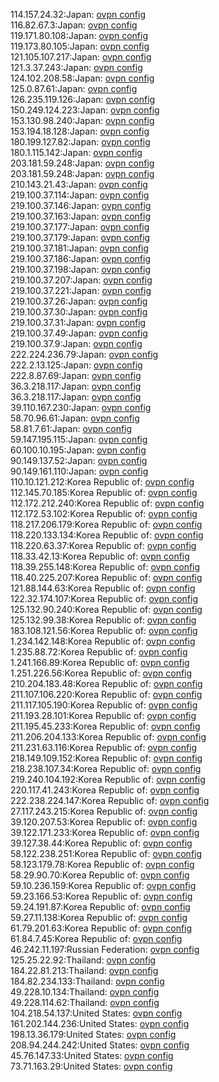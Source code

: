 114.157.24.32:Japan: [ovpn config](vpn/114_157_24_32.ovpn)  
116.82.67.3:Japan: [ovpn config](vpn/116_82_67_3.ovpn)  
119.171.80.108:Japan: [ovpn config](vpn/119_171_80_108.ovpn)  
119.173.80.105:Japan: [ovpn config](vpn/119_173_80_105.ovpn)  
121.105.107.217:Japan: [ovpn config](vpn/121_105_107_217.ovpn)  
121.3.37.243:Japan: [ovpn config](vpn/121_3_37_243.ovpn)  
124.102.208.58:Japan: [ovpn config](vpn/124_102_208_58.ovpn)  
125.0.87.61:Japan: [ovpn config](vpn/125_0_87_61.ovpn)  
126.235.119.126:Japan: [ovpn config](vpn/126_235_119_126.ovpn)  
150.249.124.223:Japan: [ovpn config](vpn/150_249_124_223.ovpn)  
153.130.98.240:Japan: [ovpn config](vpn/153_130_98_240.ovpn)  
153.194.18.128:Japan: [ovpn config](vpn/153_194_18_128.ovpn)  
180.199.127.82:Japan: [ovpn config](vpn/180_199_127_82.ovpn)  
180.1.115.142:Japan: [ovpn config](vpn/180_1_115_142.ovpn)  
203.181.59.248:Japan: [ovpn config](vpn/203_181_59_248.ovpn)  
203.181.59.248:Japan: [ovpn config](vpn/203_181_59_248.ovpn)  
210.143.21.43:Japan: [ovpn config](vpn/210_143_21_43.ovpn)  
219.100.37.114:Japan: [ovpn config](vpn/219_100_37_114.ovpn)  
219.100.37.146:Japan: [ovpn config](vpn/219_100_37_146.ovpn)  
219.100.37.163:Japan: [ovpn config](vpn/219_100_37_163.ovpn)  
219.100.37.177:Japan: [ovpn config](vpn/219_100_37_177.ovpn)  
219.100.37.179:Japan: [ovpn config](vpn/219_100_37_179.ovpn)  
219.100.37.181:Japan: [ovpn config](vpn/219_100_37_181.ovpn)  
219.100.37.186:Japan: [ovpn config](vpn/219_100_37_186.ovpn)  
219.100.37.198:Japan: [ovpn config](vpn/219_100_37_198.ovpn)  
219.100.37.207:Japan: [ovpn config](vpn/219_100_37_207.ovpn)  
219.100.37.221:Japan: [ovpn config](vpn/219_100_37_221.ovpn)  
219.100.37.26:Japan: [ovpn config](vpn/219_100_37_26.ovpn)  
219.100.37.30:Japan: [ovpn config](vpn/219_100_37_30.ovpn)  
219.100.37.31:Japan: [ovpn config](vpn/219_100_37_31.ovpn)  
219.100.37.49:Japan: [ovpn config](vpn/219_100_37_49.ovpn)  
219.100.37.9:Japan: [ovpn config](vpn/219_100_37_9.ovpn)  
222.224.236.79:Japan: [ovpn config](vpn/222_224_236_79.ovpn)  
222.2.13.125:Japan: [ovpn config](vpn/222_2_13_125.ovpn)  
222.8.87.69:Japan: [ovpn config](vpn/222_8_87_69.ovpn)  
36.3.218.117:Japan: [ovpn config](vpn/36_3_218_117.ovpn)  
36.3.218.117:Japan: [ovpn config](vpn/36_3_218_117.ovpn)  
39.110.167.230:Japan: [ovpn config](vpn/39_110_167_230.ovpn)  
58.70.96.61:Japan: [ovpn config](vpn/58_70_96_61.ovpn)  
58.81.7.61:Japan: [ovpn config](vpn/58_81_7_61.ovpn)  
59.147.195.115:Japan: [ovpn config](vpn/59_147_195_115.ovpn)  
60.100.10.195:Japan: [ovpn config](vpn/60_100_10_195.ovpn)  
90.149.137.52:Japan: [ovpn config](vpn/90_149_137_52.ovpn)  
90.149.161.110:Japan: [ovpn config](vpn/90_149_161_110.ovpn)  
110.10.121.212:Korea Republic of: [ovpn config](vpn/110_10_121_212.ovpn)  
112.145.70.185:Korea Republic of: [ovpn config](vpn/112_145_70_185.ovpn)  
112.172.212.240:Korea Republic of: [ovpn config](vpn/112_172_212_240.ovpn)  
112.172.53.102:Korea Republic of: [ovpn config](vpn/112_172_53_102.ovpn)  
118.217.206.179:Korea Republic of: [ovpn config](vpn/118_217_206_179.ovpn)  
118.220.133.134:Korea Republic of: [ovpn config](vpn/118_220_133_134.ovpn)  
118.220.63.37:Korea Republic of: [ovpn config](vpn/118_220_63_37.ovpn)  
118.33.42.13:Korea Republic of: [ovpn config](vpn/118_33_42_13.ovpn)  
118.39.255.148:Korea Republic of: [ovpn config](vpn/118_39_255_148.ovpn)  
118.40.225.207:Korea Republic of: [ovpn config](vpn/118_40_225_207.ovpn)  
121.88.144.63:Korea Republic of: [ovpn config](vpn/121_88_144_63.ovpn)  
122.32.174.107:Korea Republic of: [ovpn config](vpn/122_32_174_107.ovpn)  
125.132.90.240:Korea Republic of: [ovpn config](vpn/125_132_90_240.ovpn)  
125.132.99.38:Korea Republic of: [ovpn config](vpn/125_132_99_38.ovpn)  
183.108.121.56:Korea Republic of: [ovpn config](vpn/183_108_121_56.ovpn)  
1.234.142.148:Korea Republic of: [ovpn config](vpn/1_234_142_148.ovpn)  
1.235.88.72:Korea Republic of: [ovpn config](vpn/1_235_88_72.ovpn)  
1.241.166.89:Korea Republic of: [ovpn config](vpn/1_241_166_89.ovpn)  
1.251.226.56:Korea Republic of: [ovpn config](vpn/1_251_226_56.ovpn)  
210.204.183.48:Korea Republic of: [ovpn config](vpn/210_204_183_48.ovpn)  
211.107.106.220:Korea Republic of: [ovpn config](vpn/211_107_106_220.ovpn)  
211.117.105.190:Korea Republic of: [ovpn config](vpn/211_117_105_190.ovpn)  
211.193.28.101:Korea Republic of: [ovpn config](vpn/211_193_28_101.ovpn)  
211.195.45.233:Korea Republic of: [ovpn config](vpn/211_195_45_233.ovpn)  
211.206.204.133:Korea Republic of: [ovpn config](vpn/211_206_204_133.ovpn)  
211.231.63.116:Korea Republic of: [ovpn config](vpn/211_231_63_116.ovpn)  
218.149.109.152:Korea Republic of: [ovpn config](vpn/218_149_109_152.ovpn)  
218.238.107.34:Korea Republic of: [ovpn config](vpn/218_238_107_34.ovpn)  
219.240.104.192:Korea Republic of: [ovpn config](vpn/219_240_104_192.ovpn)  
220.117.41.243:Korea Republic of: [ovpn config](vpn/220_117_41_243.ovpn)  
222.238.224.147:Korea Republic of: [ovpn config](vpn/222_238_224_147.ovpn)  
27.117.243.215:Korea Republic of: [ovpn config](vpn/27_117_243_215.ovpn)  
39.120.207.53:Korea Republic of: [ovpn config](vpn/39_120_207_53.ovpn)  
39.122.171.233:Korea Republic of: [ovpn config](vpn/39_122_171_233.ovpn)  
39.127.38.44:Korea Republic of: [ovpn config](vpn/39_127_38_44.ovpn)  
58.122.238.251:Korea Republic of: [ovpn config](vpn/58_122_238_251.ovpn)  
58.123.179.78:Korea Republic of: [ovpn config](vpn/58_123_179_78.ovpn)  
58.29.90.70:Korea Republic of: [ovpn config](vpn/58_29_90_70.ovpn)  
59.10.236.159:Korea Republic of: [ovpn config](vpn/59_10_236_159.ovpn)  
59.23.166.53:Korea Republic of: [ovpn config](vpn/59_23_166_53.ovpn)  
59.24.191.87:Korea Republic of: [ovpn config](vpn/59_24_191_87.ovpn)  
59.27.11.138:Korea Republic of: [ovpn config](vpn/59_27_11_138.ovpn)  
61.79.201.63:Korea Republic of: [ovpn config](vpn/61_79_201_63.ovpn)  
61.84.7.45:Korea Republic of: [ovpn config](vpn/61_84_7_45.ovpn)  
46.242.11.197:Russian Federation: [ovpn config](vpn/46_242_11_197.ovpn)  
125.25.22.92:Thailand: [ovpn config](vpn/125_25_22_92.ovpn)  
184.22.81.213:Thailand: [ovpn config](vpn/184_22_81_213.ovpn)  
184.82.234.133:Thailand: [ovpn config](vpn/184_82_234_133.ovpn)  
49.228.10.134:Thailand: [ovpn config](vpn/49_228_10_134.ovpn)  
49.228.114.62:Thailand: [ovpn config](vpn/49_228_114_62.ovpn)  
104.218.54.137:United States: [ovpn config](vpn/104_218_54_137.ovpn)  
161.202.144.236:United States: [ovpn config](vpn/161_202_144_236.ovpn)  
198.13.36.179:United States: [ovpn config](vpn/198_13_36_179.ovpn)  
208.94.244.242:United States: [ovpn config](vpn/208_94_244_242.ovpn)  
45.76.147.33:United States: [ovpn config](vpn/45_76_147_33.ovpn)  
73.71.163.29:United States: [ovpn config](vpn/73_71_163_29.ovpn)  
